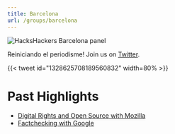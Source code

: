 ```yaml
---
title: Barcelona
url: /groups/barcelona
---
```


![HacksHackers Barcelona panel](https://pbs.twimg.com/media/C98jSTdXoAAxnTW?format=jpg&name=medium)

Reiniciando el periodisme! Join us on [Twitter](https://twitter.com/HacksHackersBCN).

{{< tweet id="1328625708189560832" width=80% >}}

# Past Highlights

* [Digital Rights and Open Source with Mozilla](https://twitter.com/HacksHackersBCN/status/901723506978775040/photo/1)
* [Factchecking with Google](https://twitter.com/HacksHackersBCN/status/855465978775449600)
